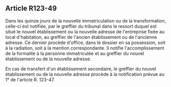 Article R123-49
----
Dans les quinze jours de la nouvelle immatriculation ou de la transformation,
celle-ci est notifiée, par le greffier du tribunal dans le ressort duquel est
situé le nouvel établissement ou la nouvelle adresse de l'entreprise fixée au
local d'habitation, au greffier de l'ancien établissement ou de l'ancienne
adresse. Ce dernier procède d'office, dans le dossier en sa possession, soit à
la radiation, soit à la mention correspondante. Il notifie l'accomplissement de
la formalité à la personne immatriculée et au greffier du nouvel établissement
ou de la nouvelle adresse.

En cas de transfert d'un établissement secondaire, le greffier du nouvel
établissement ou de la nouvelle adresse procède à la notification prévue au 1°
de l'article R. 123-47.
